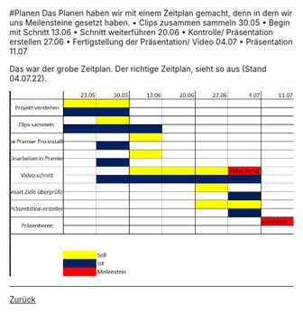 #Planen
Das Planen haben wir mit einem Zeitplan gemacht, denn in dem wir uns Meilensteine gesetzt haben. 
•    Clips zusammen sammeln                     30.05
•    Begin mit Schnitt                          13.06
•    Schnitt weiterführen                       20.06
•    Kontrolle/ Präsentation erstellen          27.06
•    Fertigstellung der Präsentation/ Video     04.07
•    Präsentation                               11.07


Das war der grobe Zeitplan. Der richtige Zeitplan, sieht so aus (Stand 04.07.22).

![Zeitplan](assets/Zeitplan.png)


--------------------------------------------------------------------------
[Zurück](README.md)